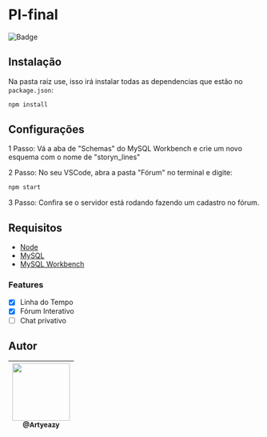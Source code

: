 # PI-final
![Badge](https://img.shields.io/badge/Artyeazy-Story'n_Lines-blueviolet)
<!-- ![Badge](https://img.shields.io/github/followers/bigMARAC?label=follow&style=social) -->

## Instalação

Na pasta raiz use, isso irá instalar todas as dependencias que estão no `package.json`:
```bash
npm install
```

## Configurações
1 Passo: 
Vá a aba de "Schemas" do MySQL Workbench e crie um novo esquema com o nome de "storyn_lines"

2 Passo:
No seu VSCode, abra a pasta "Fórum" no terminal e digite:
```bash
npm start
```
3 Passo:
Confira se o servidor está rodando fazendo um cadastro no fórum.

## Requisitos
- [Node](https://nodejs.org/en/download/)
- [MySQL](https://www.mysql.com/downloads/)
- [MySQL Workbench](https://dev.mysql.com/downloads/workbench/)

### Features

- [x] Linha do Tempo
- [x] Fórum Interativo
- [ ] Chat privativo

## Autor

| [<img src="https://avatars.githubusercontent.com/u/50406440?s=460&u=0992ff2363df4f85793c975d96316051120dc4c1&v=4" width=115><br><sub>@Artyeazy</sub>](https://github.com/Artyeazy) |
| :---: |
